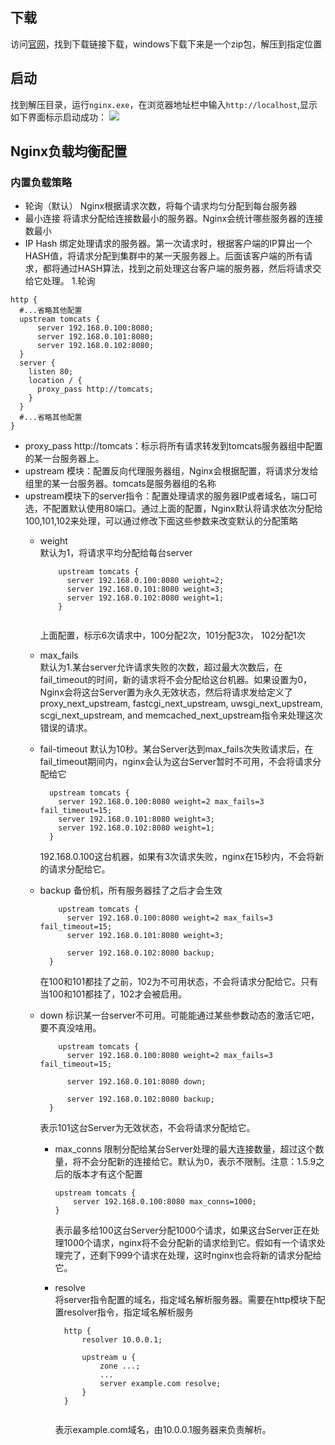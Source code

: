 ## 下载
访问[官网](http://nginx.org/)，找到下载链接下载，windows下载下来是一个zip包，解压到指定位置
## 启动
找到解压目录，运行```nginx.exe```，在浏览器地址栏中输入```http://localhost```,显示如下界面标示启动成功：
![](nginx.png)
## Nginx负载均衡配置
### 内置负载策略
* 轮询（默认）
    Nginx根据请求次数，将每个请求均匀分配到每台服务器
* 最小连接
    将请求分配给连接数最小的服务器。Nginx会统计哪些服务器的连接数最小
* IP Hash
    绑定处理请求的服务器。第一次请求时，根据客户端的IP算出一个HASH值，将请求分配到集群中的某一天服务器上。后面该客户端的所有请求，都将通过HASH算法，找到之前处理这台客户端的服务器，然后将请求交给它处理。
1.轮询

```
http {
  #...省略其他配置
  upstream tomcats {
      server 192.168.0.100:8080;
      server 192.168.0.101:8080;
      server 192.168.0.102:8080;
  }
  server {
    listen 80;
    location / {
      proxy_pass http://tomcats;
    }
  }
  #...省略其他配置
}
```
* proxy_pass http://tomcats：标示将所有请求转发到tomcats服务器组中配置的某一台服务器上。
* upstream 模块：配置反向代理服务器组，Nginx会根据配置，将请求分发给组里的某一台服务器。tomcats是服务器组的名称
* upstream模块下的server指令：配置处理请求的服务器IP或者域名，端口可选，不配置默认使用80端口。通过上面的配置，Nginx默认将请求依次分配给100,101,102来处理，可以通过修改下面这些参数来改变默认的分配策略
    * weight   
      默认为1，将请求平均分配给每台server  
      ```
          upstream tomcats {
            server 192.168.0.100:8080 weight=2;
            server 192.168.0.101:8080 weight=3;
            server 192.168.0.102:8080 weight=1;
          }
          
      ```
      上面配置，标示6次请求中，100分配2次，101分配3次， 102分配1次
    * max_fails  
      默认为1.某台server允许请求失败的次数，超过最大次数后，在fail_timeout的时间，新的请求将不会分配给这台机器。如果设置为0，Nginx会将这台Server置为永久无效状态，然后将请求发给定义了proxy_next_upstream, fastcgi_next_upstream, uwsgi_next_upstream, scgi_next_upstream, and memcached_next_upstream指令来处理这次错误的请求。
    * fail-timeout
      默认为10秒。某台Server达到max_fails次失败请求后，在fail_timeout期间内，nginx会认为这台Server暂时不可用，不会将请求分配给它
      ```
        upstream tomcats {
          server 192.168.0.100:8080 weight=2 max_fails=3 fail_timeout=15;
          server 192.168.0.101:8080 weight=3;
          server 192.168.0.102:8080 weight=1;
        }
      ``` 
      192.168.0.100这台机器，如果有3次请求失败，nginx在15秒内，不会将新的请求分配给它。
    * backup 
      备份机，所有服务器挂了之后才会生效  
      
      ```
          upstream tomcats {
            server 192.168.0.100:8080 weight=2 max_fails=3 fail_timeout=15;
            server 192.168.0.101:8080 weight=3;

            server 192.168.0.102:8080 backup;
        } 
      ```  
      在100和101都挂了之前，102为不可用状态，不会将请求分配给它。只有当100和101都挂了，102才会被启用。
      
    * down
      标识某一台server不可用。可能能通过某些参数动态的激活它吧，要不真没啥用。
      
      ```
          upstream tomcats {
            server 192.168.0.100:8080 weight=2 max_fails=3 fail_timeout=15;

            server 192.168.0.101:8080 down;

            server 192.168.0.102:8080 backup;
        }
      ```  
      表示101这台Server为无效状态，不会将请求分配给它。
      
      * max_conns 
        限制分配给某台Server处理的最大连接数量，超过这个数量，将不会分配新的连接给它。默认为0，表示不限制。注意：1.5.9之后的版本才有这个配置
        
        ```
        upstream tomcats {
            server 192.168.0.100:8080 max_conns=1000;
        }
        
        ``` 
        表示最多给100这台Server分配1000个请求，如果这台Server正在处理1000个请求，nginx将不会分配新的请求给到它。假如有一个请求处理完了，还剩下999个请求在处理，这时nginx也会将新的请求分配给它。
        
      * resolve   
        将server指令配置的域名，指定域名解析服务器。需要在http模块下配置resolver指令，指定域名解析服务
        
        ```
          http {
              resolver 10.0.0.1;

              upstream u {
                  zone ...;
                  ...
                  server example.com resolve;
              }
          }
          
        ```  
        表示example.com域名，由10.0.0.1服务器来负责解析。 
        
